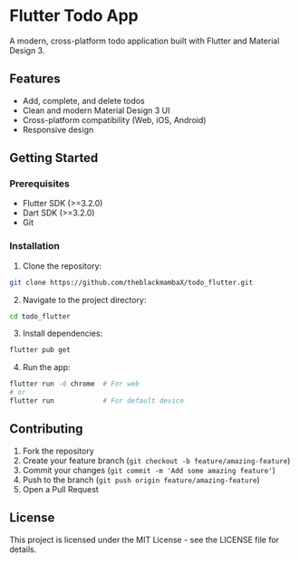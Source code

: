 # Flutter Todo App

A modern, cross-platform todo application built with Flutter and Material Design 3.

## Features

- Add, complete, and delete todos
- Clean and modern Material Design 3 UI
- Cross-platform compatibility (Web, iOS, Android)
- Responsive design

## Getting Started

### Prerequisites

- Flutter SDK (>=3.2.0)
- Dart SDK (>=3.2.0)
- Git

### Installation

1. Clone the repository:
```bash
git clone https://github.com/theblackmambaX/todo_flutter.git
```

2. Navigate to the project directory:
```bash
cd todo_flutter
```

3. Install dependencies:
```bash
flutter pub get
```

4. Run the app:
```bash
flutter run -d chrome  # For web
# or
flutter run            # For default device
```

## Contributing

1. Fork the repository
2. Create your feature branch (`git checkout -b feature/amazing-feature`)
3. Commit your changes (`git commit -m 'Add some amazing feature'`)
4. Push to the branch (`git push origin feature/amazing-feature`)
5. Open a Pull Request

## License

This project is licensed under the MIT License - see the LICENSE file for details.
